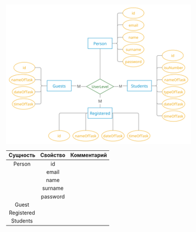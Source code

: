 [<img src="pics/persistence.jpg" width="600"/>]()

| Сущность | Свойство | Комментарий |
| :---: | :---: | :---: |
| Person | id | |
|| email | |
|| name | |
|| surname | |
|| password | |
| Guest | | |
| Registered | | |
| Students | | |
